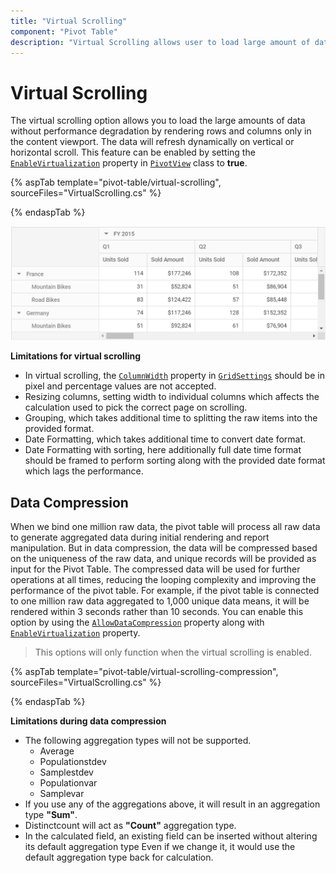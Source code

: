 ```yaml
---
title: "Virtual Scrolling"
component: "Pivot Table"
description: "Virtual Scrolling allows user to load large amount of data without performance degradation."
---
```


<!-- markdownlint-disable MD036 -->

# Virtual Scrolling

The virtual scrolling option allows you to load the large amounts of data without performance degradation by rendering rows and columns only in the content viewport. The data will refresh dynamically on vertical or horizontal scroll. This feature can be enabled by setting the [`EnableVirtualization`](https://help.syncfusion.com/cr/cref_files/aspnetmvc-js2/Syncfusion.EJ2~Syncfusion.EJ2.PivotView.PivotView~EnableVirtualization.html) property in [`PivotView`](https://help.syncfusion.com/cr/aspnetmvc-js2/Syncfusion.EJ2~Syncfusion.EJ2.PivotView.PivotView_properties.html) class to **true**.

{% aspTab template="pivot-table/virtual-scrolling", sourceFiles="VirtualScrolling.cs" %}

{% endaspTab %}

![output](images/virtualscrolling.png)

**Limitations for virtual scrolling**

* In virtual scrolling, the [`ColumnWidth`](https://help.syncfusion.com/cr/cref_files/aspnetmvc-js2/Syncfusion.EJ2~Syncfusion.EJ2.PivotView.PivotViewGridSettings~ColumnWidth.html) property in [`GridSettings`](https://help.syncfusion.com/cr/aspnetmvc-js2/Syncfusion.EJ2~Syncfusion.EJ2.PivotView.PivotViewGridSettings_members.html) should be in pixel and percentage values are not accepted.
* Resizing columns, setting width to individual columns which affects the calculation used to pick the correct page on scrolling.
* Grouping, which takes additional time to splitting the raw items into the provided format.
* Date Formatting, which takes additional time to convert date format.
* Date Formatting with sorting, here additionally full date time format should be framed to perform sorting along with the provided date format which lags the performance.

## Data Compression

When we bind one million raw data, the pivot table will process all raw data to generate aggregated data during initial rendering and report manipulation. But in data compression, the data will be compressed based on the uniqueness of the raw data, and unique records will be provided as input for the Pivot Table. The compressed data will be used for further operations at all times, reducing the looping complexity and improving the performance of the pivot table. For example, if the pivot table  is connected to one million raw data aggregated to 1,000 unique data means, it will be rendered within 3 seconds rather than 10 seconds. You can enable this option by using the [`AllowDataCompression`](https://help.syncfusion.com/cr/cref_files/aspnetmvc-js2/Syncfusion.EJ2~Syncfusion.EJ2.PivotView.PivotView~AllowDataCompression.html) property along with [`EnableVirtualization`](https://help.syncfusion.com/cr/cref_files/aspnetmvc-js2/Syncfusion.EJ2~Syncfusion.EJ2.PivotView.PivotView~EnableVirtualization.html) property.

> This options will only function when the virtual scrolling is enabled.

{% aspTab template="pivot-table/virtual-scrolling-compression", sourceFiles="VirtualScrolling.cs" %}

{% endaspTab %}

**Limitations during data compression**

* The following aggregation types will not be supported.
    * Average
    * Populationstdev
    * Samplestdev
    * Populationvar
    * Samplevar
* If you use any of the aggregations above, it will result in an aggregation type **"Sum"**.
* Distinctcount will act as **"Count"** aggregation type.
* In the calculated field, an existing field can be inserted without altering its default aggregation type Even if we change it, it would use the default aggregation type back for calculation.